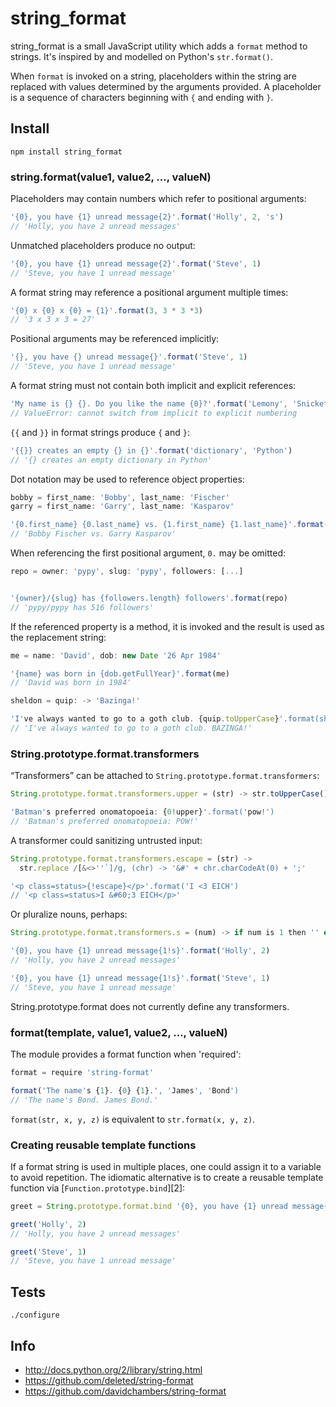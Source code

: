 # string_format

string_format is a small JavaScript utility which adds a `format` method to strings. 
It's inspired by and modelled on Python's `str.format()`.

When `format` is invoked on a string, placeholders within the string are
replaced with values determined by the arguments provided. A placeholder
is a sequence of characters beginning with `{` and ending with `}`.


## Install

```
npm install string_format
```


### string.format(value1, value2, ..., valueN)

Placeholders may contain numbers which refer to positional arguments:

```js
'{0}, you have {1} unread message{2}'.format('Holly', 2, 's')
// 'Holly, you have 2 unread messages'
```

Unmatched placeholders produce no output:

```js
'{0}, you have {1} unread message{2}'.format('Steve', 1)
// 'Steve, you have 1 unread message'
```

A format string may reference a positional argument multiple times:

```js
'{0} x {0} x {0} = {1}'.format(3, 3 * 3 *3)
// '3 x 3 x 3 = 27'
```

Positional arguments may be referenced implicitly:

```js
'{}, you have {} unread message{}'.format('Steve', 1)
// 'Steve, you have 1 unread message'
```

A format string must not contain both implicit and explicit references:

```js
'My name is {} {}. Do you like the name {0}?'.format('Lemony', 'Snicket')
// ValueError: cannot switch from implicit to explicit numbering
```

`{{` and `}}` in format strings produce `{` and `}`:

```js
'{{}} creates an empty {} in {}'.format('dictionary', 'Python')
// '{} creates an empty dictionary in Python'
```

Dot notation may be used to reference object properties:

```js
bobby = first_name: 'Bobby', last_name: 'Fischer'
garry = first_name: 'Garry', last_name: 'Kasparov'

'{0.first_name} {0.last_name} vs. {1.first_name} {1.last_name}'.format(bobby, garry)
// 'Bobby Fischer vs. Garry Kasparov'
```

When referencing the first positional argument, `0.` may be omitted:

```js
repo = owner: 'pypy', slug: 'pypy', followers: [...]


'{owner}/{slug} has {followers.length} followers'.format(repo)
// 'pypy/pypy has 516 followers'
```


If the referenced property is a method, it is invoked and the result is used
as the replacement string:

```js
me = name: 'David', dob: new Date '26 Apr 1984'

'{name} was born in {dob.getFullYear}'.format(me)
// 'David was born in 1984'

sheldon = quip: -> 'Bazinga!'

'I've always wanted to go to a goth club. {quip.toUpperCase}'.format(sheldon)
// 'I've always wanted to go to a goth club. BAZINGA!'
```


### String.prototype.format.transformers

“Transformers” can be attached to `String.prototype.format.transformers`:

```js
String.prototype.format.transformers.upper = (str) -> str.toUpperCase()

'Batman's preferred onomatopoeia: {0!upper}'.format('pow!')
// 'Batman's preferred onomatopoeia: POW!'
```

A transformer could sanitizing untrusted input:

```js
String.prototype.format.transformers.escape = (str) ->
  str.replace /[&<>''`]/g, (chr) -> '&#' + chr.charCodeAt(0) + ';'

'<p class=status>{!escape}</p>'.format('I <3 EICH')
// '<p class=status>I &#60;3 EICH</p>'
```

Or pluralize nouns, perhaps:

```js
String.prototype.format.transformers.s = (num) -> if num is 1 then '' else 's'

'{0}, you have {1} unread message{1!s}'.format('Holly', 2)
// 'Holly, you have 2 unread messages'

'{0}, you have {1} unread message{1!s}'.format('Steve', 1)
// 'Steve, you have 1 unread message'
```

String.prototype.format does not currently define any transformers.


### format(template, value1, value2, ..., valueN)

The module provides a format function when 'required':

```js
format = require 'string-format'

format('The name's {1}. {0} {1}.', 'James', 'Bond')
// 'The name's Bond. James Bond.'
```

`format(str, x, y, z)` is equivalent to `str.format(x, y, z)`.


### Creating reusable template functions

If a format string is used in multiple places, one could assign it to
a variable to avoid repetition. The idiomatic alternative is to create
a reusable template function via [`Function.prototype.bind`][2]:

```js
greet = String.prototype.format.bind '{0}, you have {1} unread message{1!s}'

greet('Holly', 2)
// 'Holly, you have 2 unread messages'

greet('Steve', 1)
// 'Steve, you have 1 unread message'
```


## Tests

```
./configure
```

## Info

* http://docs.python.org/2/library/string.html
* https://github.com/deleted/string-format
* https://github.com/davidchambers/string-format
